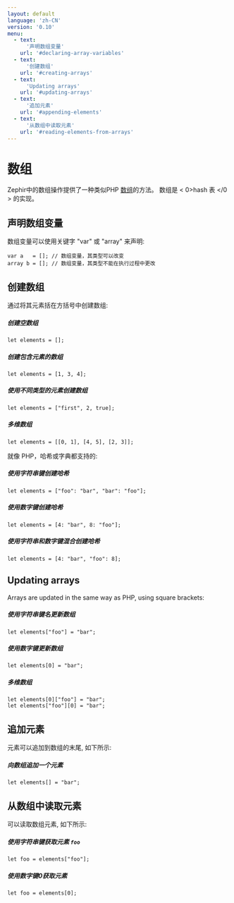 ```yaml
---
layout: default
language: 'zh-CN'
version: '0.10'
menu:
  - text:
      '声明数组变量'
    url: '#declaring-array-variables'
  - text:
      '创建数组'
    url: '#creating-arrays'
  - text:
      'Updating arrays'
    url: '#updating-arrays'
  - text:
      '追加元素'
    url: '#appending-elements'
  - text:
      '从数组中读取元素'
    url: '#reading-elements-from-arrays'
---
```

# 数组

Zephir中的数组操作提供了一种类似PHP [数组](http://www.php.net/manual/en/language.types.array.php)的方法。 数组是 < 0>hash 表 </0 > 的实现。

<a name='declaring-array-variables'></a>

## 声明数组变量

数组变量可以使用关键字 "var" 或 "array" 来声明:

    var a   = []; // 数组变量，其类型可以改变
    array b = []; // 数组变量，其类型不能在执行过程中更改
    

<a name='creating-arrays'></a>

## 创建数组

通过将其元素括在方括号中创建数组:

##### 创建空数组

    let elements = [];
    

##### 创建包含元素的数组

    let elements = [1, 3, 4];
    

##### 使用不同类型的元素创建数组

    let elements = ["first", 2, true];
    

##### 多维数组

    let elements = [[0, 1], [4, 5], [2, 3]];
    

就像 PHP，哈希或字典都支持的:

##### 使用字符串键创建哈希

    let elements = ["foo": "bar", "bar": "foo"];
    

##### 使用数字键创建哈希

    let elements = [4: "bar", 8: "foo"];
    

##### 使用字符串和数字键混合创建哈希

    let elements = [4: "bar", "foo": 8];
    

<a name='updating-arrays'></a>

## Updating arrays

Arrays are updated in the same way as PHP, using square brackets:

##### 使用字符串键名更新数组

    let elements["foo"] = "bar";
    

##### 使用数字键更新数组

    let elements[0] = "bar";
    

##### 多维数组

    let elements[0]["foo"] = "bar";
    let elements["foo"][0] = "bar";
    

<a name='appending-elements'></a>

## 追加元素

元素可以追加到数组的末尾, 如下所示:

##### 向数组追加一个元素

    let elements[] = "bar";
    

<a name='reading-elements-from-arrays'></a>

## 从数组中读取元素

可以读取数组元素, 如下所示:

##### 使用字符串键获取元素 `foo`

    let foo = elements["foo"];
    

##### 使用数字键0获取元素

    let foo = elements[0];